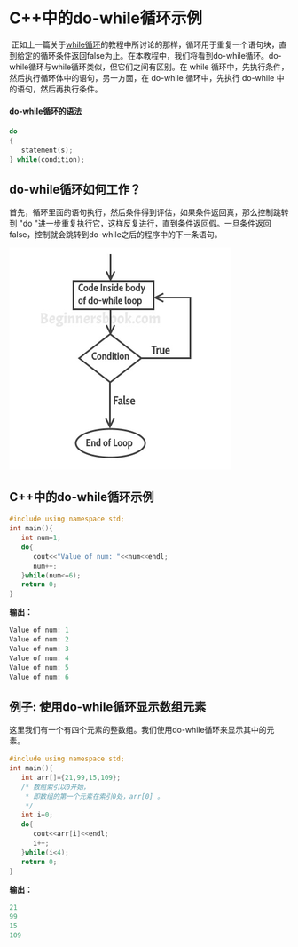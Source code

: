 # C++中的do-while循环示例
​	正如上一篇关于[while循环](/contents/在C++中while循环的示例.html)的教程中所讨论的那样，循环用于重复一个语句块，直到给定的循环条件返回false为止。在本教程中，我们将看到do-while循环。do-while循环与while循环类似，但它们之间有区别。在 while 循环中，先执行条件，然后执行循环体中的语句，另一方面，在 do-while 循环中，先执行 do-while 中的语句，然后再执行条件。


#### do-while循环的语法
```cpp
do
{
   statement(s);
} while(condition);
```
## do-while循环如何工作？
​	首先，循环里面的语句执行，然后条件得到评估，如果条件返回真，那么控制跳转到 "do "进一步重复执行它，这样反复进行，直到条件返回假。一旦条件返回false，控制就会跳转到do-while之后的程序中的下一条语句。

   ![C++ do while loop flow diagram](./imgs/do-while_cpp.jpg)


## C++中的do-while循环示例
```cpp
#include using namespace std;
int main(){
   int num=1;
   do{
      cout<<"Value of num: "<<num<<endl;
      num++;
   }while(num<=6);
   return 0;
}
```
  **输出：**


```cpp
Value of num: 1
Value of num: 2
Value of num: 3
Value of num: 4
Value of num: 5
Value of num: 6
```
## 例子: 使用do-while循环显示数组元素
这里我们有一个有四个元素的整数组。我们使用do-while循环来显示其中的元素。


```cpp
#include using namespace std;
int main(){
   int arr[]={21,99,15,109};
   /* 数组索引以0开始，
    * 即数组的第一个元素在索引0处，arr[0] 。
    */
   int i=0;
   do{
      cout<<arr[i]<<endl;
      i++;
   }while(i<4);
   return 0;
}
```
  **输出：**


```cpp
21
99
15
109
```
